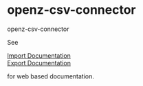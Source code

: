 openz-csv-connector
===================

openz-csv-connector

See

[Import Documentation](https://cdn.rawgit.com/HAWAIHAWAI/openz-csv-connector/master/openz-csv-import/doc/index.html)<br>
[Export Documentation](https://cdn.rawgit.com/HAWAIHAWAI/openz-csv-connector/master/openz-csv-export/doc/index.html)

for web based documentation.
